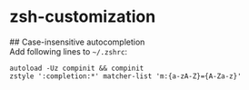 # zsh-customization  

## Case-insensitive autocompletion  
Add following lines to ```~/.zshrc```:  
```
autoload -Uz compinit && compinit  
zstyle ':completion:*' matcher-list 'm:{a-zA-Z}={A-Za-z}'
```  
